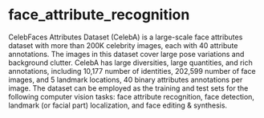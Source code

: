# face_attribute_recognition
CelebFaces Attributes Dataset (CelebA) is a large-scale face attributes dataset with more than 200K celebrity images, each with 40 attribute annotations. The images in this dataset cover large pose variations and background clutter. CelebA has large diversities, large quantities, and rich annotations, including  10,177 number of identities,  202,599 number of face images, and  5 landmark locations, 40 binary attributes annotations per image.  The dataset can be employed as the training and test sets for the following computer vision tasks: face attribute recognition, face detection, landmark (or facial part) localization, and face editing &amp; synthesis.
